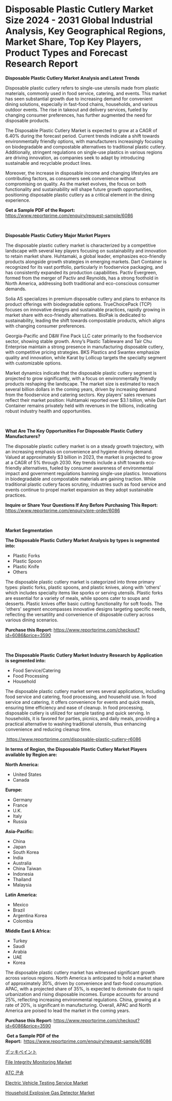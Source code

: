 <p><h1>Disposable Plastic Cutlery Market Size 2024 - 2031 Global Industrial Analysis, Key Geographical Regions, Market Share, Top Key Players, Product Types and Forecast Research Report</h1></p><p><strong>Disposable Plastic Cutlery Market Analysis and Latest Trends</strong></p>
<p><p>Disposable plastic cutlery refers to single-use utensils made from plastic materials, commonly used in food service, catering, and events. This market has seen substantial growth due to increasing demand for convenient dining solutions, especially in fast-food chains, households, and various outdoor events. The rise in takeout and delivery services, fueled by changing consumer preferences, has further augmented the need for disposable products.</p><p>The Disposable Plastic Cutlery Market is expected to grow at a CAGR of 6.40% during the forecast period. Current trends indicate a shift towards environmentally friendly options, with manufacturers increasingly focusing on biodegradable and compostable alternatives to traditional plastic cutlery. Additionally, stringent regulations on single-use plastics in various regions are driving innovation, as companies seek to adapt by introducing sustainable and recyclable product lines. </p><p>Moreover, the increase in disposable income and changing lifestyles are contributing factors, as consumers seek convenience without compromising on quality. As the market evolves, the focus on both functionality and sustainability will shape future growth opportunities, positioning disposable plastic cutlery as a critical element in the dining experience.</p></p>
<p><strong>Get a Sample PDF of the Report:&nbsp;</strong> <a href="https://www.reportprime.com/enquiry/request-sample/6086">https://www.reportprime.com/enquiry/request-sample/6086</a></p>
<p>&nbsp;</p>
<p><strong>Disposable Plastic Cutlery Major Market Players</strong></p>
<p><p>The disposable plastic cutlery market is characterized by a competitive landscape with several key players focusing on sustainability and innovation to retain market share. Huhtamaki, a global leader, emphasizes eco-friendly products alongside growth strategies in emerging markets. Dart Container is recognized for its vast portfolio, particularly in foodservice packaging, and has consistently expanded its production capabilities. Pactiv Evergreen, formed from the merger of Pactiv and Reynolds, has a strong foothold in North America, addressing both traditional and eco-conscious consumer demands.</p><p>Solia AS specializes in premium disposable cutlery and plans to enhance its product offerings with biodegradable options. TrueChoicePack (TCP) focuses on innovative designs and sustainable practices, rapidly growing in market share with eco-friendly alternatives. BioPak is dedicated to sustainability, leading the shift towards compostable products, which aligns with changing consumer preferences.</p><p>Georgia-Pacific and D&W Fine Pack LLC cater primarily to the foodservice sector, showing stable growth. Anny’s Plastic Tableware and Tair Chu Enterprise maintain a strong presence in manufacturing disposable cutlery, with competitive pricing strategies. BKS Plastics and Swantex emphasize quality and innovation, while Karat by Lollicup targets the specialty segment with customizable options.</p><p>Market dynamics indicate that the disposable plastic cutlery segment is projected to grow significantly, with a focus on environmentally friendly products reshaping the landscape. The market size is estimated to reach several billion dollars in the coming years, driven by increasing demand from the foodservice and catering sectors. Key players’ sales revenues reflect their market position: Huhtamaki reported over $3.1 billion, while Dart Container remains privately held with revenues in the billions, indicating robust industry health and opportunities.</p></p>
<p>&nbsp;</p>
<p><strong>What Are The Key Opportunities For Disposable Plastic Cutlery Manufacturers?</strong></p>
<p><p>The disposable plastic cutlery market is on a steady growth trajectory, with an increasing emphasis on convenience and hygiene driving demand. Valued at approximately $3 billion in 2023, the market is projected to grow at a CAGR of 5% through 2030. Key trends include a shift towards eco-friendly alternatives, fueled by consumer awareness of environmental impact and government regulations banning single-use plastics. Innovations in biodegradable and compostable materials are gaining traction. While traditional plastic cutlery faces scrutiny, industries such as food service and events continue to propel market expansion as they adopt sustainable practices.</p></p>
<p><strong>Inquire or Share Your Questions If Any Before Purchasing This Report:</strong> <a href="https://www.reportprime.com/enquiry/pre-order/6086">https://www.reportprime.com/enquiry/pre-order/6086</a></p>
<p>&nbsp;</p>
<p><strong>Market Segmentation</strong></p>
<p><strong>The Disposable Plastic Cutlery Market Analysis by types is segmented into:</strong></p>
<p><ul><li>Plastic Forks</li><li>Plastic Spoon</li><li>Plastic Knife</li><li>Others</li></ul></p>
<p><p>The disposable plastic cutlery market is categorized into three primary types: plastic forks, plastic spoons, and plastic knives, along with 'others' which includes specialty items like sporks or serving utensils. Plastic forks are essential for a variety of meals, while spoons cater to soups and desserts. Plastic knives offer basic cutting functionality for soft foods. The 'others' segment encompasses innovative designs targeting specific needs, reflecting the versatility and convenience of disposable cutlery across various dining scenarios.</p></p>
<p><strong>Purchase this Report:&nbsp;</strong><a href="https://www.reportprime.com/checkout?id=6086&price=3590">https://www.reportprime.com/checkout?id=6086&price=3590</a></p>
<p>&nbsp;</p>
<p><strong>The Disposable Plastic Cutlery Market Industry Research by Application is segmented into:</strong></p>
<p><ul><li>Food Service/Catering</li><li>Food Processing</li><li>Household</li></ul></p>
<p><p>The disposable plastic cutlery market serves several applications, including food service and catering, food processing, and household use. In food service and catering, it offers convenience for events and quick meals, ensuring time efficiency and ease of cleanup. In food processing, disposable cutlery is utilized for sample tasting and quick serving. In households, it is favored for parties, picnics, and daily meals, providing a practical alternative to washing traditional utensils, thus enhancing convenience and reducing cleanup time.</p></p>
<p><a href="https://www.reportprime.com/disposable-plastic-cutlery-r6086">&nbsp;https://www.reportprime.com/disposable-plastic-cutlery-r6086</a></p>
<p><strong>In terms of Region, the Disposable Plastic Cutlery Market Players available by Region are:</strong></p>
<p>
    <p> <strong> North America: </strong>
        <ul>
            <li>United States</li>
            <li>Canada</li>
        </ul>
        </p> 
    <p> <strong> Europe: </strong>
        <ul>
            <li>Germany</li>
            <li>France</li>
            <li>U.K.</li>
            <li>Italy</li>
            <li>Russia</li>
        </ul>
        </p> 
    <p> <strong> Asia-Pacific: </strong>
        <ul>
            <li>China</li>
            <li>Japan</li>
            <li>South Korea</li>
            <li>India</li>
            <li>Australia</li>
            <li>China Taiwan</li>
            <li>Indonesia</li>
            <li>Thailand</li>
            <li>Malaysia</li>
        </ul>
        </p> 
    <p> <strong> Latin America: </strong>
        <ul>
            <li>Mexico</li>
            <li>Brazil</li>
            <li>Argentina Korea</li>
            <li>Colombia</li>
        </ul>
        </p> 
    <p> <strong> Middle East & Africa: </strong>
        <ul>
            <li>Turkey</li>
            <li>Saudi</li>
            <li>Arabia</li>
            <li>UAE</li>
            <li>Korea</li>
        </ul>
    </p>
    </p>
<p><p>The disposable plastic cutlery market has witnessed significant growth across various regions. North America is anticipated to hold a market share of approximately 30%, driven by convenience and fast-food consumption. APAC, with a projected share of 35%, is expected to dominate due to rapid urbanization and rising disposable incomes. Europe accounts for around 25%, reflecting increasing environmental regulations. China, growing at a rate of 20%, is significant in manufacturing. Overall, APAC and North America are poised to lead the market in the coming years.</p></p>
<p><strong>Purchase this Report: </strong><a href="https://www.reportprime.com/checkout?id=6086&price=3590">https://www.reportprime.com/checkout?id=6086&price=3590</a></p>
<p>&nbsp;<strong>Get a Sample PDF of the Report:&nbsp;&nbsp;</strong><a href="https://www.reportprime.com/enquiry/request-sample/6086">https://www.reportprime.com/enquiry/request-sample/6086</a></p>
<p><strong></strong></p>
<p><p><a href="https://medium.com/@durgin521/%E3%83%87%E3%83%83%E3%82%AD%E3%83%9A%E3%82%A4%E3%83%B3%E3%83%88%E7%94%A3%E6%A5%AD%E3%82%BB%E3%82%AF%E3%82%BF%E3%83%BC-%E5%B8%82%E5%A0%B4%E3%81%AE%E5%8B%95%E5%90%91%E3%81%A82024%E5%B9%B4%E3%81%8B%E3%82%892031%E5%B9%B4%E3%81%AE%E6%9C%AA%E6%9D%A5%E3%82%B7%E3%83%8A%E3%83%AA%E3%82%AA-b3f847864479">デッキペイント</a></p><p><a href="https://www.linkedin.com/pulse/future-ready-strategic-insights-global-file-integrity-monitoring-ckynf?trackingId=SnenWCi1S9KHy9k5iE6Elw%3D%3D">File Integrity Monitoring Market</a></p><p><a href="https://medium.com/@terrellmend76/%EC%A0%84%EB%9E%B5%EC%A0%81-%ED%86%B5%EC%B0%B0%EB%A0%A5-%EA%B8%80%EB%A1%9C%EB%B2%8C-atc-%EC%BD%98%EC%86%94-%EC%8B%9C%EC%9E%A5-%EB%8F%99%ED%96%A5-2024-2031-174%ED%8E%98%EC%9D%B4%EC%A7%80%EC%97%90-%EA%B1%B8%EC%B3%90-%EB%8B%A4%EB%A3%B8-59bdc74957b9">ATC 콘솔</a></p><p><a href="https://issuu.com/reportprime-2/docs/electric-vehicle-testing-service-ma_82d7482d42a5db">Electric Vehicle Testing Service Market</a></p><p><a href="https://issuu.com/reportprime-2/docs/household-explosive-gas-detector-ma_78d3dc1474dadb">Household Explosive Gas Detector Market</a></p></p>